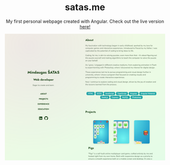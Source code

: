 <h1 align="center">satas.me</h1>
<p align="center">My first personal webpage created with Angular. Check out the live version <a href="https://satas.me" target="_blank">here!</></p>

![Alt text](/website-screenshot.png "Personal website screenshot")
